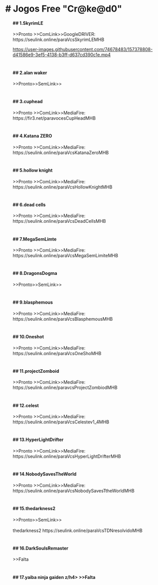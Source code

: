 <h1># Jogos Free "Cr@ke@d0"</h1>

<body>
<ul>
<p center:0px><h4>## 1.SkyrimLE</h4> >>Pronto >>ComLink>>GoogleDRIVER: https://seulink.online/paraVcsSkyrimLEMHB </p>
  
https://user-images.githubusercontent.com/74678483/157378808-d41586e9-3ef5-4138-b3ff-d637cd390c1e.mp4
#

<p><h4>## 2.alan waker</h4> >>Pronto>>SemLink>></p>

# 

<p><h4>## 3.cuphead</h4> >>Pronto >>ComLink>>MediaFire: https://fir3.net/paravocesCupHeadMHB </p>

# 

<p><h4>## 4.Katana ZERO </h4> >>Pronto >>ComLink>>MediaFire: https://seulink.online/paraVcsKatanaZeroMHB </p>

# 

<p><h4>## 5.hollow knight</h4> >>Pronto >>ComLink>>MediaFire: https://seulink.online/paraVcsHollowKnightMHB </p>

# 

<p><h4>## 6.dead cells </h4> >>Pronto >>ComLink>>MediaFire: https://seulink.online/paraVcsDeadCellsMHB </p>

# 

<p><h4>## 7.MegaSemLimte</h4> >>Pronto >>ComLink>>MediaFire: https://seulink.online/paraVcsMegaSemLimiteMHB </p>

# 

<p><h4>## 8.DragonsDogma</h4> >>Pronto>>SemLink>> </p>

# 

<p><h4>## 9.blasphemous</h4> >>Pronto >>ComLink>>MediaFire: https://seulink.online/paraVcsBlasphemousMHB </p>

# 

<p><h4>## 10.Oneshot</h4> >>Pronto >>ComLink>>MediaFire: https://seulink.online/paraVcsOneShoMHB </p>

# 

<p><h4>## 11.projectZomboid</h4> >>Pronto >>ComLink>>MediaFire: https://seulink.online/paravcsProjectZombiodMHB </p>

# 

<p><h4>## 12.celest</h4> >>Pronto >>ComLink>>MediaFire: https://seulink.online/paraVcsCelestev1_4MHB </p>

# 

<p><h4>## 13.HyperLightDrifter</h4> >>Pronto >>ComLink>>MediaFire: https://seulink.online/paraVcsHyperLightDrifterMHB </p>

# 

<p><h4>## 14.NobodySavesTheWorld</h4> >>Pronto >>ComLink>>MediaFire: https://seulink.online/paraVcsNobodySavesTtheWorldMHB</p>

# 

<p><h4>## 15.thedarkness2</h4> >>Pronto>>SemLink>>               <br><br>
thedarkness2 https://seulink.online/paraVcsTDNresolvidoMHB

# 

<p><h4>## 16.DarkSoulsRemaster</h4>   >>Falta</p>

# 

<p><h4>## 17.yaiba ninja gaiden z/h4> >>Falta</p>
  </ul>
</body>

